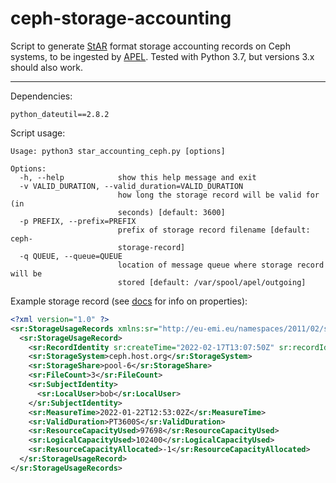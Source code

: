 # ceph-storage-accounting

Script to generate [StAR](https://www.ogf.org/Public_Comment_Docs/Documents/2012-02/EMI-StAR-OGF-info-doc-v2.pdf) format storage accounting records on Ceph systems, to be ingested by [APEL](https://github.com/apel/apel). Tested with Python 3.7, but versions 3.x should also work.

---

Dependencies:

`python_dateutil==2.8.2`

Script usage:
```shell
Usage: python3 star_accounting_ceph.py [options]

Options:
  -h, --help            show this help message and exit
  -v VALID_DURATION, --valid_duration=VALID_DURATION
                        how long the storage record will be valid for (in
                        seconds) [default: 3600]
  -p PREFIX, --prefix=PREFIX
                        prefix of storage record filename [default: ceph-
                        storage-record]
  -q QUEUE, --queue=QUEUE
                        location of message queue where storage record will be
                        stored [default: /var/spool/apel/outgoing]
```
Example storage record (see [docs]((https://www.ogf.org/Public_Comment_Docs/Documents/2012-02/EMI-StAR-OGF-info-doc-v2.pdf)) for info on properties):

```xml
<?xml version="1.0" ?>
<sr:StorageUsageRecords xmlns:sr="http://eu-emi.eu/namespaces/2011/02/storagerecord">
  <sr:StorageUsageRecord>
    <sr:RecordIdentity sr:createTime="2022-02-17T13:07:50Z" sr:recordId="ceph.host.org/sr/14423"/>
    <sr:StorageSystem>ceph.host.org</sr:StorageSystem>
    <sr:StorageShare>pool-6</sr:StorageShare>
    <sr:FileCount>3</sr:FileCount>
    <sr:SubjectIdentity>
      <sr:LocalUser>bob</sr:LocalUser>
    </sr:SubjectIdentity>
    <sr:MeasureTime>2022-01-22T12:53:02Z</sr:MeasureTime>
    <sr:ValidDuration>PT3600S</sr:ValidDuration>
    <sr:ResourceCapacityUsed>97698</sr:ResourceCapacityUsed>
    <sr:LogicalCapacityUsed>102400</sr:LogicalCapacityUsed>
    <sr:ResourceCapacityAllocated>-1</sr:ResourceCapacityAllocated>
  </sr:StorageUsageRecord>
</sr:StorageUsageRecords>
```